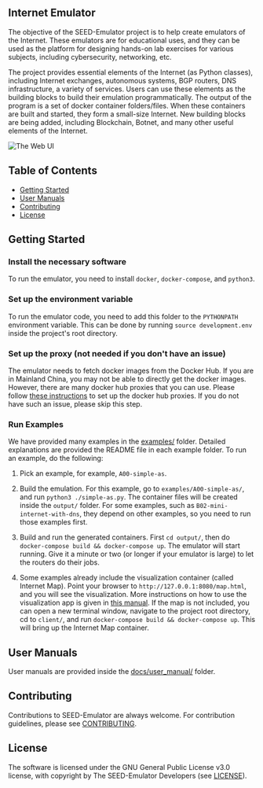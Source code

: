 Internet Emulator
---

The objective of the SEED-Emulator project is to help create emulators of 
the Internet. These emulators are for educational uses, and they can be
used as the platform for designing hands-on lab exercises for various subjects,
including cybersecurity, networking, etc.

The project provides essential elements of the Internet (as Python classes), including 
Internet exchanges, autonomous systems, BGP routers, DNS infrastructure, 
a variety of services. Users can use these elements as the building blocks
to build their emulation programmatically. The output of the program 
is a set of docker container folders/files. When these containers are built and 
started, they form a small-size Internet. New building blocks are being added,
including Blockchain, Botnet, and many other useful elements of the Internet. 

![The Web UI](./docs/assets/web-ui.png)

## Table of Contents

-  [Getting Started](#getting-started)
-  [User Manuals](#user-manuals)
-  [Contributing](#contributing)
-  [License](#license)


## Getting Started

### Install the necessary software

To run the emulator, you need to install `docker`, `docker-compose`, 
and `python3`.


### Set up the environment variable 

To run the emulator code, you need to add this folder to the `PYTHONPATH` 
environment variable. This can be done by running `source development.env` 
inside the project's root directory.


### Set up the proxy (not needed if you don't have an issue)

The emulator needs to fetch docker images from the Docker Hub. 
If you are in Mainland China, you may not be able to directly get the 
docker images. However, there are many docker hub proxies that 
you can use. Please follow [these instructions](./docs/user_manual/dockerhub_proxy.md)
to set up the docker hub proxies. If you do not have such an issue,
please skip this step. 


### Run Examples

We have provided many examples in the [examples/](./examples/) folder. 
Detailed explanations are provided the README file in each example folder.
To run an example, do the following:

1. Pick an example, for example, `A00-simple-as`. 

2. Build the emulation. For this example, go to `examples/A00-simple-as/`, and
   run `python3 ./simple-as.py`. The container files will be created inside the
  `output/` folder. For some examples, such as `B02-mini-internet-with-dns`,
   they depend on other examples, so you need to run those examples first. 

3. Build and run the generated containers. First `cd output/`, then do `docker-compose
   build && docker-compose up`. The emulator will start running. Give it a
   minute or two (or longer if your emulator is large) to let the routers do
   their jobs.

4. Some examples already include the visualization container (called Internet
   Map).  Point your browser to `http://127.0.0.1:8080/map.html`, and you will
   see the visualization. More instructions on how to use the visualization app
   is given in [this manual](./docs/user_manual/internet_map.md).  If the map
   is not included, you can open a new terminal window, navigate to the project
   root directory, cd to `client/`, and run `docker-compose build &&
   docker-compose up`. This will bring up the Internet Map container. 


## User Manuals

User manuals are provided inside the [docs/user_manual/](./docs/user_manual) folder.

## Contributing

Contributions to SEED-Emulator are always welcome. For contribution guidelines, please see [CONTRIBUTING](./CONTRIBUTING.md).

## License

The software is licensed under the GNU General Public License v3.0 license, with copyright by The SEED-Emulator Developers (see [LICENSE](./LICENSE.txt)).
